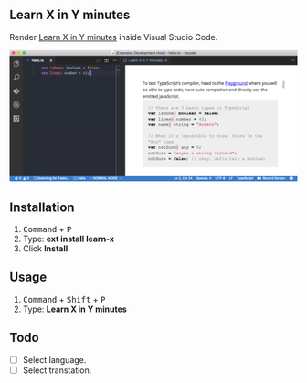 ## Learn X in Y minutes

Render [Learn X in Y minutes](https://learnxinyminutes.com/) inside Visual Studio Code.

![](https://github.com/wk-j/vscode-learn-x/raw/master/images/learn-x.png)

## Installation 

1. <kbd>Command</kbd> + <kbd>P</kbd>
2. Type: **ext install learn-x**
3. Click **Install**

## Usage

1. <kbd>Command</kbd> + <kbd>Shift</kbd> + <kbd>P</kbd>
2. Type: **Learn X in Y minutes**

## Todo

- [ ] Select language.
- [ ] Select transtation.